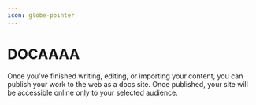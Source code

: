 ```yaml
---
icon: globe-pointer
---
```


# DOCAAAA

Once you’ve finished writing, editing, or importing your content, you can publish your work to the web as a docs site. Once published, your site will be accessible online only to your selected audience.

<figure><img src="https://gitbookio.github.io/onboarding-template-images/publish-hero.png" alt=""><figcaption></figcaption></figure>
